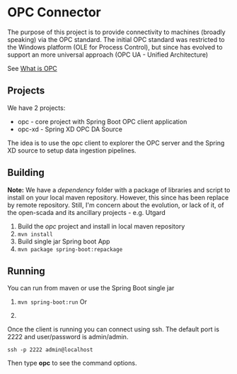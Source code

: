 # OPC Connector
The purpose of this project is to provide connectivity to machines (broadly speaking) via the OPC standard. The initial OPC standard was restricted to the Windows platform (OLE for Process Control), but since has evolved to support an more universal approach (OPC UA - Unified Architecture)

See [What is OPC](https://opcfoundation.org/about/what-is-opc/)

## Projects

We have 2 projects: 

* opc - core project with Spring Boot OPC client application
* opc-xd - Spring XD OPC DA Source

The idea is to use the opc client to explorer the OPC server and the Spring XD source to setup data ingestion pipelines. 

## Building

**Note:** We have a *dependency* folder with a package of libraries and script to install on your local maven repository. However, this since has been replace by remote repository. Still, I'm concern about the evolution, or lack of it, of the open-scada and its ancillary projects - e.g. Utgard

1. Build the *opc* project and install in local maven repository
  1. ```mvn install```
2. Build single jar Spring boot App
  2. ```mvn package spring-boot:repackage```

## Running

You can run from maven or use the Spring Boot single jar

1. ```mvn spring-boot:run``` Or
2. ```java -jar target/opc-0.0.1-SNAPSHOT.jar

Once the client is running you can connect using ssh. The default port is 2222 and user/password is admin/admin.

```ssh -p 2222 admin@localhost```

Then type **opc** to see the command options.

